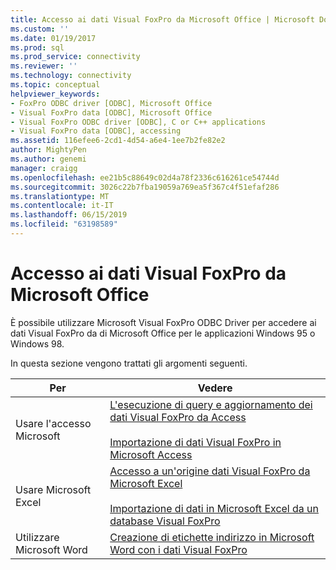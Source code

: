 ```yaml
---
title: Accesso ai dati Visual FoxPro da Microsoft Office | Microsoft Docs
ms.custom: ''
ms.date: 01/19/2017
ms.prod: sql
ms.prod_service: connectivity
ms.reviewer: ''
ms.technology: connectivity
ms.topic: conceptual
helpviewer_keywords:
- FoxPro ODBC driver [ODBC], Microsoft Office
- Visual FoxPro data [ODBC], Microsoft Office
- Visual FoxPro ODBC driver [ODBC], C or C++ applications
- Visual FoxPro data [ODBC], accessing
ms.assetid: 116efee6-2cd1-4d54-a6e4-1ee7b2fe82e2
author: MightyPen
ms.author: genemi
manager: craigg
ms.openlocfilehash: ee21b5c88649c02d4a78f2336c616261ce54744d
ms.sourcegitcommit: 3026c22b7fba19059a769ea5f367c4f51efaf286
ms.translationtype: MT
ms.contentlocale: it-IT
ms.lasthandoff: 06/15/2019
ms.locfileid: "63198589"
---
```

# <a name="accessing-visual-foxpro-data-from-microsoft-office"></a>Accesso ai dati Visual FoxPro da Microsoft Office
È possibile utilizzare Microsoft Visual FoxPro ODBC Driver per accedere ai dati Visual FoxPro da di Microsoft Office per le applicazioni Windows 95 o Windows 98.  
  
 In questa sezione vengono trattati gli argomenti seguenti.  
  
|Per|Vedere|  
|--------|---------|  
|Usare l'accesso Microsoft|[L'esecuzione di query e aggiornamento dei dati Visual FoxPro da Access](../../odbc/microsoft/querying-and-updating-visual-foxpro-data-from-microsoft-access.md)<br /><br /> [Importazione di dati Visual FoxPro in Microsoft Access](../../odbc/microsoft/importing-visual-foxpro-data-into-microsoft-access.md)|  
|Usare Microsoft Excel|[Accesso a un'origine dati Visual FoxPro da Microsoft Excel](../../odbc/microsoft/accessing-a-visual-foxpro-data-source-from-microsoft-excel.md)<br /><br /> [Importazione di dati in Microsoft Excel da un database Visual FoxPro](../../odbc/microsoft/importing-data-into-microsoft-excel-from-a-visual-foxpro-database.md)|  
|Utilizzare Microsoft Word|[Creazione di etichette indirizzo in Microsoft Word con i dati Visual FoxPro](../../odbc/microsoft/creating-mailing-labels-in-microsoft-word-using-visual-foxpro-data.md)|
